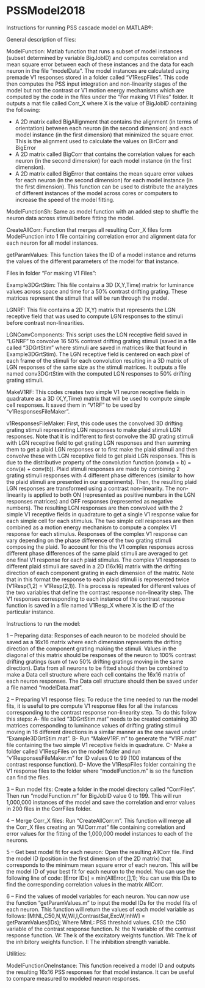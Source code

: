 # PSSModel2018
Instructions for running PSS cascade model on MATLAB®:


General description of files:


ModelFunction: 
Matlab function that runs a subset of model instances (subset determined by variable BigJobID) and computes correlation and mean square error between each of these instances and the data for each neuron in the file “modelData”.  The model instances are calculated using premade V1 responses stored in a folder called “V1RespFiles”. This code then computes the PSS input integration and non-linearity stages of the model but not the contrast or V1 motion energy mechanisms which are computed by the code in the files under the “For making V1 Files” folder. It outputs a mat file called Corr_X where X is the value of BigJobID containing the following:
-	A 2D matrix called BigAllignment that contains the alignment (in terms of orientation) between each neuron (in the second dimension) and each model instance (in the first dimension) that minimized the square error. This is the alignment used to calculate the values on BirCorr and BigError
-	A 2D matrix called BigCorr that contains the correlation values for each neuron (in the second dimension) for each model instance (in the first dimension).
-	A 2D matrix called BigError that contains the mean square error values for each neuron (in the second dimension) for each model instance (in the first dimension).
This function can be used to distribute the analyzes of different instances of the model across cores or computers to increase the speed of the model fitting.

ModelFunctionSh:
Same as model function with an added step to shuffle the neuron data across stimuli before fitting the model. 

CreateAllCorr:
Function that merges all resulting Corr_X files form ModelFunction into 1 file containing correlation error and alignment data for each neuron for all model instances.

getParamValues:
This function takes the ID of a model instance and returns the values of the different parameters of the model for that instance.


Files in folder “For making V1 Files”:


Example3DGrtStim:
This file contains a 3D (X,Y,Time) matrix for luminance values across space and time for a 50% contrast drifting grating. These matrices represent the stimuli that will be run through the model.

LGNRF:
This file contains a 2D (X,Y) matrix that represents the LGN receptive field that was used to compute LGN responses to the stimuli before contrast non-linearities.

LGNConvComponents:
This script uses the LGN receptive field saved in “LGNRF” to convolve 16 50% contrast drifting grating stimuli (saved in a file called “3DGrtStim” where stimuli are saved in matrices like that found in Example3DGrtStim). The LGN receptive field is centered on each pixel of each frame of the stimuli for each convolution resulting in a 3D matrix of LGN responses of the same size as the stimuli matrices. It outputs a file named conv3DGrtStim with the computed LGN responses to 50% drifting grating stimuli.

MakeV1RF:
This codes creates two simple V1 neuron receptive fields in quadrature as a 3D (X,Y,Time) matrix that will be used to compute simple cell responses. It saved them in “V1RF” to be used by “v1ResponsesFileMaker”.

v1ResponsesFileMaker:
First, this code uses the convolved 3D drifting grating stimuli representing LGN responses to make plaid stimuli LGN responses. Note that it is indifferent to first convolve the 3D grating stimuli with LGN receptive field to get grating LGN responses and then summing them to get a plaid LGN responses or to first make the plaid stimuli and then convolve these with LGN receptive field to get plaid LGN responses. This is due to the distributive property of the convolution function (conv(a + b) = conv(a) + conv(b)). Plaid stimuli responses are made by combining 2 grating stimuli responses with 4 different phase differences (similar to how the plaid stimuli are presented in our experiments).
Then, the resulting plaid LGN responses are transformed using a contrast non-linearity. The non-linearity is applied to both ON (represented as positive numbers in the LGN responses matrices) and OFF responses (represented as negative numbers).
The resulting LGN responses are then convolved with the 2 simple V1 receptive fields in quadrature to get a single V1 response value for each simple cell for each stimulus. The two simple cell responses are then combined as a motion energy mechanism to compute a complex V1 response for each stimulus. Responses of the complex V1 response can vary depending on the phase difference of the two grating stimuli composing the plaid. To account for this the V1 complex responses across different phase differences of the same plaid stimuli are averaged to get one final V1 response for each plaid stimulus. The complex V1 responses to different plaid stimuli are saved in a 2D (16x16) matrix with the drifting direction of each component grating in each dimension of the matrix. Note that in this format the response to each plaid stimuli is represented twice (V1Resp(1,2) = V1Resp(2,1)). 
This process is repeated for different values of the two variables that define the contrast response non-linearity step. The V1 responses corresponding to each instance of the contrast response function is saved in a file named V1Resp_X where X is the ID of the particular instance.


Instructions to run the model:


1 – Preparing data:
Responses of each neuron to be modeled should be saved as a 16x16 matrix where each dimension represents the drifting direction of the component grating making the stimuli. Values in the diagonal of this matrix should be responses of the neuron to 100% contrast drifting gratings (sum of two 50% drifting gratings moving in the same direction). Data from all neurons to be fitted should then be combined to make a Data cell structure where each cell contains the 16x16 matrix of each neuron responses. The Data cell structure should then be saved under a file named “modelData.mat”.

2 – Preparing V1 response files:
To reduce the time needed to run the model fits, it is useful to pre compute V1 response files for all the instances corresponding to the contrast response non-linearity step. To do this follow this steps:
A-	 file called “3DGrtStim.mat” needs to be created containing 3D matrices corresponding to luminance values of drifting grating stimuli moving in 16 different directions in a similar manner as the one saved under “Example3DGrtStim.mat”. 
B-	Run “MakeV1RF.m” to generate the “V1RF.mat” file containing the two simple V1 receptive fields in quadrature.
C-	Make a folder called V1RespFiles on the model folder and run “v1ResponsesFileMaker.m” for ID values 0 to 99 (100 instances of the contrast response function).
D-	Move the V1RespFiles folder containing the V1 response files to the folder where “modelFunction.m” is so the function can find the files.

3 – Run model fits:
Create a folder in the model directory called “CorrFiles”. Then run “modelFunction.m” for BigJobID value 0 to 199. This will run 1,000,000 instances of the model and save the correlation and error values in 200 files in the CorrFiles folder.

4 – Merge Corr_X files:
Run “CreateAllCorr.m”. This function will merge all the Corr_X files creating an “AllCorr.mat” file containing correlation and error values for the fitting of the 1,000,000 model instances to each of the neurons.

5 – Get best model fit for each neuron:
Open the resulting AllCorr file. Find the model ID (position in the first dimension of the 2D matrix) that corresponds to the minimum mean square error of each neuron. This will be the model ID of your best fit for each neuron to the model. You can use the following line of code:
[Error IDs] = min(AllError,[],1);
You can use this IDs to find the corresponding correlation values in the matrix AllCorr. 

6 – Find the values of model variables for each neuron.
You can now use the function “getParamValues.m” to input the model IDs for the model fits of each neuron. This function will return the values of each model variable as follows:
[MtNL,C50,N,W,WI,I,ContrastSat,ExcW,InhW] = getParamValues(IDs);
Where MtnL: PSS threshold values. C50: the C50 variable of the contrast response function. N: the N variable of the contrast response function. W: The k of the excitatory weights function. WI: The k of the inhibitory weights function. I: The inhibition strength variable. 


Utilities:


ModelFunctionOneInstance:
This function received a model ID and outputs the resulting 16x16 PSS responses for that model instance. It can be useful to compare measured to modeled neuron responses.
